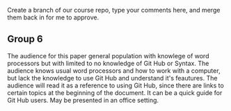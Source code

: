 Create a branch of our course repo, type your comments here, and merge them back in for me to approve.


## Group 6

The audience for this paper general population with knowlege of word processors but with limited to no knowledge of Git Hub or Syntax. The audience knows usual word processors and how to work with a computer, but lack the knowledge to use Git Hub and understand it's feautures. The audience will read it as a reference to using Git Hub, since there are links to certain topics at the beginning of the document. It can be a quick guide for Git Hub users. May be presented in an office setting. 
